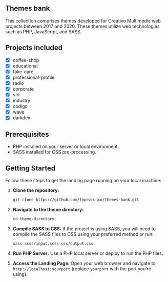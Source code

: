 ## Themes bank

This collection comprises themes developed for Creativo Multimedia web projects between 2017 and 2020. These themes utilize web technologies such as PHP, JavaScript, and SASS.

## Projects included

- [x] coffee-shop
- [X] educational
- [X] take-care
- [X] professional-profile
- [X] radio
- [X] corporate
- [X] viri
- [X] industry
- [X] codigo
- [X] wave
- [X] darkdev

## Prerequisites

- PHP installed on your server or local environment.
- SASS installed for CSS pre-processing.

## Getting Started

Follow these steps to get the landing page running on your local machine:

1. **Clone the repository:**
   ```bash
   git clone https://github.com/lopezrunco/themes-bank.git
   ```

2. **Navigate to the theme directory:**
   ```bash
   cd theme-directory
   ```

3. **Compile SASS to CSS:**
   If the project is using SASS, you will need to compile the SASS files to CSS using your preferred method or run:
   ```bash
   sass scss/input.scss css/output.css
   ```

4. **Run PHP Server:**
   Use a PHP local server or deploy to run the PHP files.

5. **Access the Landing Page:**
   Open your web browser and navigate to `http://localhost:yourport` (replace `yourport` with the port you're using).

